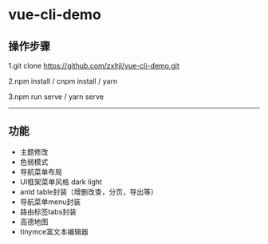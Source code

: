 # vue-cli-demo


## 操作步骤

1.git clone https://github.com/zxltjl/vue-cli-demo.git

2.npm install / cnpm install / yarn 

3.npm run serve / yarn serve


---
## 功能
- 主题修改
- 色弱模式
- 导航菜单布局
- UI框架菜单风格  dark  light
- antd table封装（增删改查，分页，导出等）
- 导航菜单menu封装
- 路由标签tabs封装
- 高德地图
- tinymce富文本编辑器


